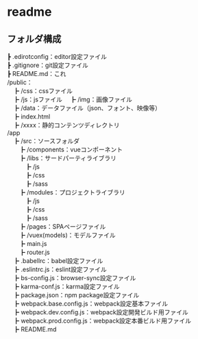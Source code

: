 # readme

## フォルダ構成
┣ .edirotconfig：editor設定ファイル  
┣ .gitignore：git設定ファイル  
┣ README.md：これ  
/public：  
　┣ /css：cssファイル  
　┣ /js：jsファイル 
　┣ /img：画像ファイル  
　┣ /data：データファイル（json、フォント、映像等）  
　┣ index.html  
　┣ /xxxx：静的コンテンツディレクトリ  
/app  
　┣ /src：ソースフォルダ  
　　┣ /components：vueコンポーネント  
　　┣ /libs：サードパーティライブラリ  
　　　┣ /js  
　　　┣ /css  
　　　┣ /sass  
　　┣ /modules：プロジェクトライブラリ  
　　　┣ /js  
　　　┣ /css  
　　　┣ /sass  
　　┣ /pages：SPAページファイル  
　　┣ /vuex(models)：モデルファイル  
　　┣ main.js  
　　┣ router.js  
　┣ .babellrc：babel設定ファイル  
　┣ .eslintrc.js：eslint設定ファイル  
　┣ bs-config.js：browser-sync設定ファイル  
　┣ karma-conf.js：karma設定ファイル  
　┣ package.json：npm package設定ファイル  
　┣ webpack.base.config.js：webpack設定基本ファイル  
　┣ webpack.dev.config.js：webpack設定開発ビルド用ファイル  
　┣ webpack.prod.config.js：webpack設定本番ビルド用ファイル  
　┣ README.md  
